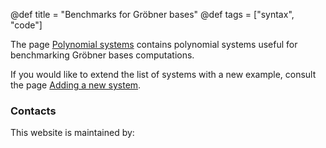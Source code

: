 @def title = "Benchmarks for Gröbner bases"
@def tags = ["syntax", "code"]

The page [Polynomial systems](/systems/) contains polynomial systems useful for benchmarking Gröbner bases computations.

If you would like to extend the list of systems with a new example, consult the page [Adding a new system](/howto/). 

### Contacts

This website is maintained by:

